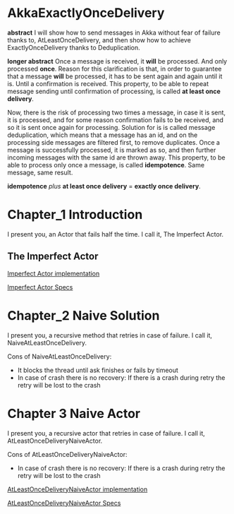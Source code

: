 # AkkaExactlyOnceDelivery

**abstract**
I will show how to send messages in Akka without fear of failure thanks to, AtLeastOnceDelivery, and then show how to achieve ExactlyOnceDelivery thanks to Deduplication.


**longer abstract**
Once a message is received, it **will** be processed.
 And only processed **once**.
 Reason for this clarification is that, in order to guarantee that a message **will** be processed, it has to be sent again and again until it is. Until a confirmation is received.
  This property, to be able to repeat message sending until confirmation of processing, is called **at least once delivery**.

 Now, there is the risk of processing two times a message, in case it is sent, it is processed, and for some reason confirmation fails to be received, and so it is sent once again for processing.
 Solution for is is called message deduplication, which means that a message has an id, and on the processing side messages are filtered first, to remove duplicates. Once a message is successfully processed, it is marked as so, and then further incoming messages with the same id are thrown away.
  This property, to be able to process only once a message, is called **idempotence**. Same message, same result.

 **idempotence** _plus_ **at least once delivery** = **exactly once delivery**.


# Chapter_1  Introduction
I present you, an Actor that fails half the time. I call it, The Imperfect Actor.
##  The Imperfect Actor
[Imperfect Actor implementation](https://github.com/miguelemosreverte/ReactiveExample/blob/master/src/main/scala/introduction/ImperfectActor.scala)

[Imperfect Actor Specs](https://github.com/miguelemosreverte/ReactiveExample/blob/master/src/test/scala/introduction/IntroductionSpec.scala)

# Chapter_2  Naive Solution
I present you, a recursive method that retries in case of failure. I call it, NaiveAtLeastOnceDelivery.

Cons of NaiveAtLeastOnceDelivery:
  - It blocks the thread until ask finishes or fails by timeout
  - In case of crash there is no recovery: If there is a crash during retry the retry will be lost to the crash

# Chapter 3 Naive Actor
I present you, a recursive actor that retries in case of failure. I call it, AtLeastOnceDeliveryNaiveActor.

Cons of AtLeastOnceDeliveryNaiveActor:
  - In case of crash there is no recovery: If there is a crash during retry the retry will be lost to the crash

[AtLeastOnceDeliveryNaiveActor implementation](https://github.com/miguelemosreverte/ReactiveExample/blob/master/src/main/scala/introduction/ImperfectActor.scala)

[AtLeastOnceDeliveryNaiveActor Specs](https://github.com/miguelemosreverte/ReactiveExample/blob/master/src/test/scala/introduction/IntroductionSpec.scala)

